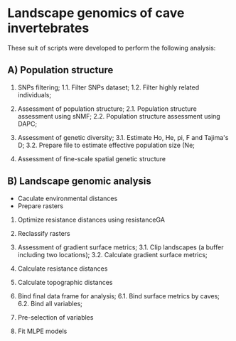# Landscape genomics of cave invertebrates

These suit of scripts were developed to perform the following analysis:

## A) Population structure

1. SNPs filtering;
 1.1. Filter SNPs dataset;
 1.2. Filter highly related individuals;

2. Assessment of population structure;
 2.1. Population structure assessment using sNMF;
 2.2. Population structure assessment using DAPC;

3. Assessment of genetic diversity;
 3.1. Estimate Ho, He, pi, F and Tajima's D;
 3.2. Prepare file to estimate effective population size (Ne;

4. Assessment of fine-scale spatial genetic structure


## B) Landscape genomic analysis

- Caculate environmental distances
- Prepare rasters

1. Optimize resistance distances using resistanceGA

2. Reclassify rasters

3. Assessment of gradient surface metrics;
 3.1. Clip landscapes (a buffer including two locations);
 3.2. Calculate gradient surface metrics;

4. Calculate resistance distances

5. Calculate topographic distances

6. Bind final data frame for analysis;
 6.1. Bind surface metrics by caves;
 6.2. Bind all variables;

7. Pre-selection of variables

8. Fit MLPE models  


